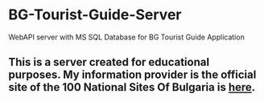 # BG-Tourist-Guide-Server
WebAPI server with MS SQL Database for BG Tourist Guide Application

## This is a server created for educational purposes. My information provider is the official site of the 100 National Sites Of Bulgaria is [here](http://100nto.org/).
